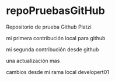 # repoPruebasGitHub
Repositorio de prueba Github Platzi

mi primera contribución local para github

mi segunda contribución desde github

una actualización mas

cambios desde mi rama local developert01
